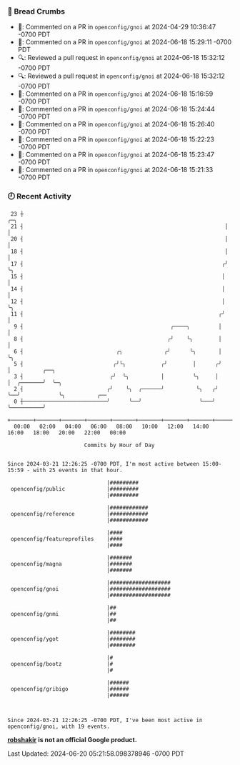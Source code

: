 ### 🍞 Bread Crumbs

 * 💬: Commented on a PR in  `openconfig/gnoi` at 2024-04-29 10:36:47 -0700 PDT
 * 💬: Commented on a PR in  `openconfig/gnoi` at 2024-06-18 15:29:11 -0700 PDT
 * 🔍: Reviewed a pull request in  `openconfig/gnoi` at 2024-06-18 15:32:12 -0700 PDT
 * 🔍: Reviewed a pull request in  `openconfig/gnoi` at 2024-06-18 15:32:12 -0700 PDT
 * 💬: Commented on a PR in  `openconfig/gnoi` at 2024-06-18 15:16:59 -0700 PDT
 * 💬: Commented on a PR in  `openconfig/gnoi` at 2024-06-18 15:24:44 -0700 PDT
 * 💬: Commented on a PR in  `openconfig/gnoi` at 2024-06-18 15:26:40 -0700 PDT
 * 💬: Commented on a PR in  `openconfig/gnoi` at 2024-06-18 15:22:23 -0700 PDT
 * 💬: Commented on a PR in  `openconfig/gnoi` at 2024-06-18 15:23:47 -0700 PDT
 * 💬: Commented on a PR in  `openconfig/gnoi` at 2024-06-18 15:21:33 -0700 PDT

### 🕘 Recent Activity
```
 23 ┼                                                               ╭─╮
 21 ┤                                                               │ │
 20 ┤                                                               │ │
 18 ┤                                                               │ │
 17 ┤                                                              ╭╯ ╰╮
 15 ┤                                                              │   │
 14 ┤                                                              │   │
 12 ┤                                                              │   ╰╮
 11 ┤                                                             ╭╯    │
  9 ┤                                              ╭────╮         │     │
  8 ┤                                             ╭╯    ╰╮        │     │
  6 ┤                             ╭╮             ╭╯      ╰╮       │     ╰╮
  5 ┤                            ╭╯╰╮           ╭╯        │      ╭╯      │          ╭──╮
  3 ┤                           ╭╯  ╰╮          │         ╰╮     │       │  ╭───────╯  ╰─╮
  2 ┤                          ╭╯    ╰╮  ╭──────╯          ╰╮   ╭╯       ╰──╯            ╰╮          ╭──
  0 ┼──────────────────────────╯      ╰──╯                  ╰───╯                         ╰──────────╯
    +───────+───────+───────+───────+───────+───────+───────+───────+───────+───────+───────+───────+────
  00:00   02:00   04:00   06:00   08:00   10:00   12:00   14:00   16:00   18:00   20:00   22:00   00:00   

						Commits by Hour of Day


Since 2024-03-21 12:26:25 -0700 PDT, I'm most active between 15:00-15:59 - with 25 events in that hour.

```



```
                               |#########
 openconfig/public             |#########
                               |#########

                               |############
 openconfig/reference          |############
                               |############

                               |####
 openconfig/featureprofiles    |####
                               |####

                               |#######
 openconfig/magna              |#######
                               |#######

                               |###################
 openconfig/gnoi               |###################
                               |###################

                               |##
 openconfig/gnmi               |##
                               |##

                               |########
 openconfig/ygot               |########
                               |########

                               |#
 openconfig/bootz              |#
                               |#

                               |######
 openconfig/gribigo            |######
                               |######



Since 2024-03-21 12:26:25 -0700 PDT, I've been most active in openconfig/gnoi, with 19 events.

```
**[robshakir](mailto:robjs@google.com) is not an official Google product.**  


Last Updated: 2024-06-20 05:21:58.098378946 -0700 PDT
